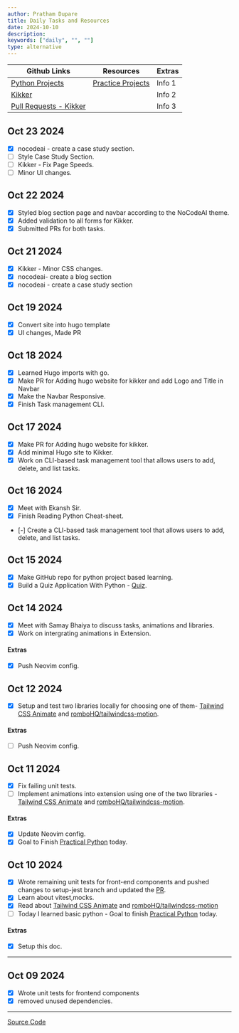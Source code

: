 ```yaml
---
author: Pratham Dupare
title: Daily Tasks and Resources
date: 2024-10-10
description:
keywords: ["daily", "", ""]
type: alternative
---
```


| Github Links                                                                   | Resources                                                       | Extras |
| ------------------------------------------------------------------------------ | --------------------------------------------------------------- | ------ |
| [Python Projects](https://github.com/prathamdupare/python-projects)            | [Practice Projects](https://realpython.com/tutorials/projects/) | Info 1 |
| [Kikker](https://github.com/raooll/kikker)                                     |                                                                 | Info 2 |
| [Pull Requests - Kikker](https://github.com/raooll/kikker/pulls/prathamdupare) |                                                                 | Info 3 |

## Oct 23 2024

- [x] nocodeai - create a case study section.
- [ ] Style Case Study Section.
- [ ] Kikker - Fix Page Speeds.
- [ ] Minor UI changes.

## Oct 22 2024

- [x] Styled blog section page and navbar according to the NoCodeAI theme.
- [x] Added validation to all forms for Kikker.
- [x] Submitted PRs for both tasks.

## Oct 21 2024

- [x] Kikker - Minor CSS changes.
- [x] nocodeai- create a blog section
- [x] nocodeai - create a case study section

## Oct 19 2024

- [x] Convert site into hugo template
- [x] UI changes, Made PR

## Oct 18 2024

- [x] Learned Hugo imports with go.
- [x] Make PR for Adding hugo website for kikker and add Logo and Title in Navbar
- [x] Make the Navbar Responsive.
- [x] Finish Task management CLI.

## Oct 17 2024

- [x] Make PR for Adding hugo website for kikker.
- [x] Add minimal Hugo site to Kikker.
- [x] Work on CLI-based task management tool that allows users to add, delete, and list tasks.

## Oct 16 2024

- [x] Meet with Ekansh Sir.
- [x] Finish Reading Python Cheat-sheet.
- [-] Create a CLI-based task management tool that allows users to add, delete, and list tasks.

## Oct 15 2024

- [x] Make GitHub repo for python project based learning.
- [x] Build a Quiz Application With Python - [Quiz](https://realpython.com/python-quiz-application/).

## Oct 14 2024

- [x] Meet with Samay Bhaiya to discuss tasks, animations and libraries.
- [x] Work on intergrating animations in Extension.

#### Extras

- [x] Push Neovim config.

## Oct 12 2024

- [x] Setup and test two libraries locally for choosing one of them- [Tailwind CSS Animate](https://github.com/jamiebuilds/tailwindcss-animate/tree/main) and [romboHQ/tailwindcss-motion](https://github.com/romboHQ/tailwindcss-motion).

#### Extras

- [ ] Push Neovim config.

## Oct 11 2024

- [x] Fix failing unit tests.
- [ ] Implement animations into extension using one of the two libraries - [Tailwind CSS Animate](https://github.com/jamiebuilds/tailwindcss-animate/tree/main) and [romboHQ/tailwindcss-motion](https://github.com/romboHQ/tailwindcss-motion).

#### Extras

- [x] Update Neovim config.
- [x] Goal to Finish [Practical Python](https://practical.learnpython.dev/001_prerequisites/) today.

## Oct 10 2024

- [x] Wrote remaining unit tests for front-end components and pushed changes to setup-jest branch and updated the [PR](https://github.com/raooll/kikker/pull/32).
- [x] Learn about vitest,mocks.
- [x] Read about [Tailwind CSS Animate](https://github.com/jamiebuilds/tailwindcss-animate/tree/main) and [romboHQ/tailwindcss-motion](https://github.com/romboHQ/tailwindcss-motion)
- [ ] Today I learned basic python - Goal to finish [Practical Python](https://practical.learnpython.dev/001_prerequisites/) today.

#### Extras

- [x] Setup this doc.

---

## Oct 09 2024

- [x] Wrote unit tests for frontend components
- [x] removed unused dependencies.

---

[Source Code](https://github.com/prathamdupare/blog/)
